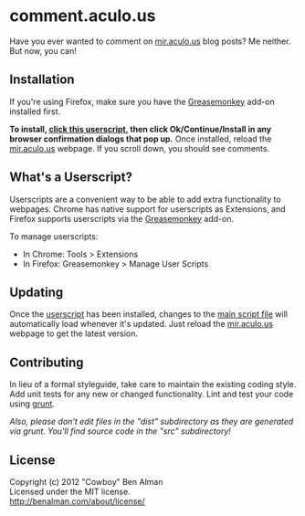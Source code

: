 # comment.aculo.us

Have you ever wanted to comment on [mir.aculo.us][] blog posts? Me neither. But now, you can!

## Installation

[mainscript]: https://raw.github.com/cowboy/comment.aculo.us/master/dist/commentaculous.js
[userscript]: https://raw.github.com/cowboy/comment.aculo.us/master/dist/commentaculous.user.js
[greasemonkey]: https://addons.mozilla.org/en-US/firefox/addon/greasemonkey/
[mir.aculo.us]: http://mir.aculo.us/

If you're using Firefox, make sure you have the [Greasemonkey][greasemonkey] add-on installed first.

**To install, [click this userscript][userscript], then click Ok/Continue/Install in any browser confirmation dialogs that pop up.** Once installed, reload the [mir.aculo.us][] webpage. If you scroll down, you should see comments.

## What's a Userscript?

Userscripts are a convenient way to be able to add extra functionality to webpages. Chrome has native support for userscripts as Extensions, and Firefox supports userscripts via the [Greasemonkey][greasemonkey] add-on.

To manage userscripts:

* In Chrome: Tools > Extensions
* In Firefox: Greasemonkey > Manage User Scripts

## Updating

Once the [userscript][userscript] has been installed, changes to the [main script file][mainscript] will automatically load whenever it's updated. Just reload the [mir.aculo.us][] webpage to get the latest version.

## Contributing
In lieu of a formal styleguide, take care to maintain the existing coding style. Add unit tests for any new or changed functionality. Lint and test your code using [grunt](https://github.com/cowboy/grunt).

_Also, please don't edit files in the "dist" subdirectory as they are generated via grunt. You'll find source code in the "src" subdirectory!_

## License
Copyright (c) 2012 "Cowboy" Ben Alman  
Licensed under the MIT license.  
<http://benalman.com/about/license/>
